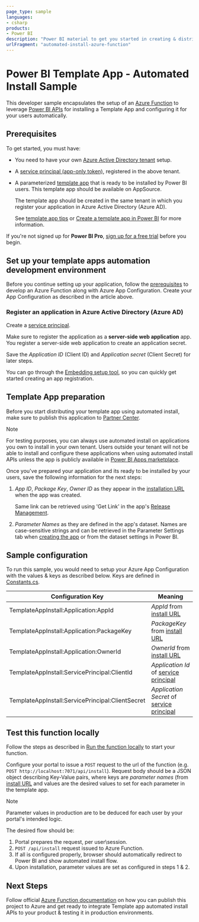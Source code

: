 ```yaml
---
page_type: sample
languages:
- csharp
products:
- Power BI
description: "Power BI material to get you started in creating & distributing template apps"
urlFragment: "automated-install-azure-function"
---
```


# Power BI Template App - Automated Install Sample

This developer sample encapsulates the setup of an [Azure Function](https://docs.microsoft.com/en-us/azure/azure-functions/functions-overview) to leverage [Power BI APIs](https://docs.microsoft.com/en-us/rest/api/power-bi/) for installing a Template App and configuring it for your users automatically.

## Prerequisites
To get started, you must have:

* You need to have your own [Azure Active Directory tenant](https://docs.microsoft.com/en-us/power-bi/developer/embedded/create-an-azure-active-directory-tenant) setup.
* A [service principal (app-only token)](https://docs.microsoft.com/en-us/power-bi/developer/embedded/embed-service-principal), registered in the above tenant.
* A parameterized [template app](https://docs.microsoft.com/en-us/power-bi/connect-data/service-template-apps-overview) that is ready to be installed by Power BI users. This template app should be available on AppSource.

    The template app should be created in the same tenant in which you register your application in Azure Active Directory (Azure AD).

    See [template app tips](https://docs.microsoft.com/en-us/power-bi/connect-data/service-template-apps-tips.md) or [Create a template app in Power BI](https://docs.microsoft.com/en-us/power-bi/connect-data/service-template-apps-create) for more information.

If you're not signed up for **Power BI Pro**, [sign up for a free trial](https://powerbi.microsoft.com/pricing/) before you begin.

## Set up your template apps automation development environment

Before you continue setting up your application, follow the [prerequisites](https://docs.microsoft.com/en-us/azure/azure-app-configuration/quickstart-azure-functions-csharp) to develop an Azure Function along with Azure App Configuration. Create your App Configuration as described in the article above.

### Register an application in Azure Active Directory (Azure AD)

Create a [service principal](https://docs.microsoft.com/en-us/power-bi/developer/embedded/embed-service-principal).

Make sure to register the application as a **server-side web application** app. You register a server-side web application to create an application secret.

Save the *Application ID* (Client ID) and *Application secret* (Client Secret) for later steps.

You can go through the [Embedding setup tool](https://aka.ms/embedsetup/AppOwnsData), so you can quickly get started creating an app registration.

## Template App preparation

Before you start distributing your template app using automated install, make sure to publish this application to [Partner Center](https://docs.microsoft.com/en-us/azure/marketplace/partner-center-portal/create-power-bi-app-offer).

> [!Note]
> For testing purposes, you can always use automated install on applications you own to install in your own tenant. Users outside your tenant will not be able to install and configure these applications when using automated install APIs unless the app is publicly available in [Power BI Apps marketplace](https://app.powerbi.com/getdata/services).

Once you've prepared your application and its ready to be installed by your users, save the following information for the next steps:

1. *App ID*, *Package Key*, *Owner ID* as they appear in the [installation URL]() when the app was created.

    Same link can be retrieved using 'Get Link' in the app's [Release Management](https://docs.microsoft.com/en-us/power-bi/connect-data/service-template-apps-create#manage-the-template-app-release).

2. *Parameter Names* as they are defined in the app's dataset.
    Names are case-sensitive strings and can be retrieved in the Parameter Settings tab when [creating the app](https://docs.microsoft.com/en-us/power-bi/connect-data/service-template-apps-create#manage-the-template-app-release) or from the dataset settings in Power BI.

## Sample configuration

To run this sample, you would need to setup your Azure App Configuration with the values & keys as described below. Keys are defined in [Constants.cs](./InstallTemplateApp/Constants.cs).

<center>

| Configuration Key | Meaning           |
|---------------    |-------------------|
| TemplateAppInstall:Application:AppId | *AppId* from [install URL](#Template-App-Preparation) |
| TemplateAppInstall:Application:PackageKey | *PackageKey* from [install URL](#Template-App-Preparation) |
| TemplateAppInstall:Application:OwnerId | *OwnerId* from [install URL](#Template-App-Preparation) |
| TemplateAppInstall:ServicePrincipal:ClientId | *Application Id* of [service principal](#Register-an-application-in-Azure-Active-Directory-(Azure-AD)) |
| TemplateAppInstall:ServicePrincipal:ClientSecret | *Application Secret* of [service principal](#Register-an-application-in-Azure-Active-Directory-(Azure-AD)) |

</center>

## Test this function locally

Follow the steps as described in [Run the function locally](https://docs.microsoft.com/en-us/azure/azure-functions/functions-create-your-first-function-visual-studio#run-the-function-locally) to start your function.

Configure your portal to issue a ```POST``` request to the url of the function (e.g. ```POST http://localhost:7071/api/install```). Request body should be a JSON object describing Key-Value pairs, where keys are *parameter names* (from [install URL](#Template-App-Preparation) and values are the desired values to set for each parameter in the template app.

>[!Note]
> Parameter values in production are to be deduced for each user by your portal's intended logic.

The desired flow should be:

1. Portal prepares the request, per user\session.
2. ```POST /api/install``` request issued to Azure Function.
3. If all is configured properly, browser should automatically redirect to Power BI and show automated install flow.
4. Upon installation, parameter values are set as configured in steps 1 & 2.

## Next Steps

Follow official [Azure Function documentation](https://docs.microsoft.com/en-us/azure/azure-functions/functions-create-your-first-function-visual-studio#publish-the-project-to-azure) on how you can publish this project to Azure and get ready to integrate Template app automated install APIs to your product & testing it in production environments.